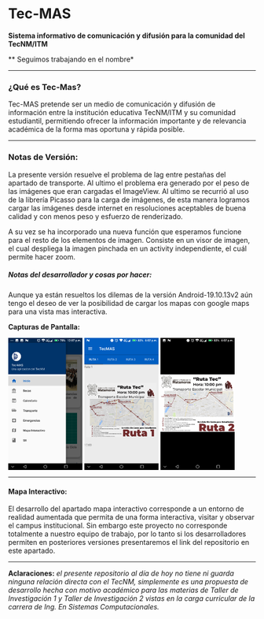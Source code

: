 # Tec-MAS
 **Sistema informativo de comunicación y difusión para la comunidad del TecNM/ITM**

** Seguimos trabajando en el nombre*

-----

### ¿Qué es Tec-Mas?

Tec-MAS pretende ser un medio de comunicación y difusión de información entre la institución educativa TecNM/ITM y su comunidad estudiantil, permitiendo ofrecer la información importante y de relevancia académica de la forma mas oportuna y rápida posible.

-----------

### Notas de Versión:

La presente versión resuelve el problema de lag entre pestañas del apartado de transporte. Al ultimo el problema era generado por el peso de las imágenes que eran cargadas el ImageView. Al ultimo se recurrió al uso de la librería Picasso para la carga de imágenes, de esta manera logramos cargar las imágenes desde internet en resoluciones aceptables de buena calidad y con menos peso y esfuerzo de renderizado.

A su vez se ha incorporado una nueva función que esperamos funcione para el resto de los elementos de imagen. Consiste en un visor de imagen, el cual despliega la imagen pinchada en un activity independiente, el cuál permite hacer zoom.

##### Notas del desarrollador y cosas por hacer:

Aunque ya están resueltos los dilemas de la versión Android-19.10.13v2 aún tengo el deseo de ver la posibilidad de cargar los mapas con google maps para una vista mas interactiva.

**Capturas de Pantalla:**


<img align="center" src="READMEFILES/Screenshot_20191016-120736.png" alt="Screenshot_20191016-120736" width="30%" />



<img align="center" src="READMEFILES/Screenshot_20191019-180205.png" alt="Screenshot_20191019-180205" width="30%" />



<img align="center" src="READMEFILES/Screenshot_20191019-180210.png" alt="Screenshot_20191019-180210" width="30%" />

-------

#### Mapa Interactivo:

El desarrollo del apartado mapa interactivo corresponde a un entorno de realidad aumentada que permita de una forma interactiva, visitar y observar el campus institucional. Sin embargo este proyecto no corresponde totalmente a nuestro equipo de trabajo, por lo tanto si los desarrolladores permiten en posteriores versiones presentaremos el link del repositorio en este apartado.

-------



**Aclaraciones:** *el presente repositorio al día de hoy no tiene ni guarda ninguna relación directa con el TecNM, simplemente es una propuesta de desarrollo hecha con motivo académico para las materias de Taller de Investigación 1 y Taller de Investigación 2 vistas en la carga curricular de la carrera de Ing. En Sistemas Computacionales.*